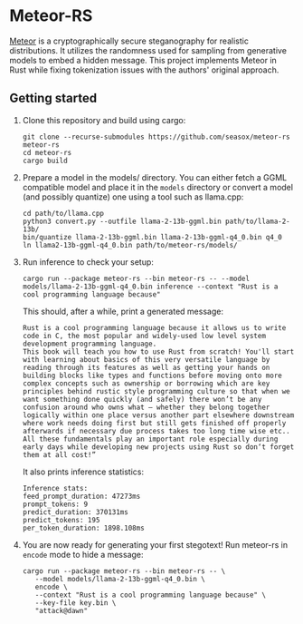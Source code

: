 # Meteor-RS

[Meteor](https://meteorfrom.space) is a cryptographically secure steganography for realistic distributions. It utilizes the randomness used for sampling 
from generative models to embed a hidden message. This project implements Meteor in Rust while fixing tokenization issues with
the authors' original approach.

## Getting started
1. Clone this repository and build using cargo:
   ```
   git clone --recurse-submodules https://github.com/seasox/meteor-rs meteor-rs
   cd meteor-rs
   cargo build
   ```
2. Prepare a model in the models/ directory. You can either fetch a GGML compatible model and place it in the 
   `models` directory or convert a model (and possibly quantize) one using a tool such as llama.cpp:
   ```
   cd path/to/llama.cpp
   python3 convert.py --outfile llama-2-13b-ggml.bin path/to/llama-2-13b/
   bin/quantize llama-2-13b-ggml.bin llama-2-13b-ggml-q4_0.bin q4_0
   ln llama2-13b-ggml-q4_0.bin path/to/meteor-rs/models/
   ```
3. Run inference to check your setup:
   ```
   cargo run --package meteor-rs --bin meteor-rs -- --model models/llama-2-13b-ggml-q4_0.bin inference --context "Rust is a cool programming language because"
   ```
   This should, after a while, print a generated message:
   ```
   Rust is a cool programming language because it allows us to write code in C, the most popular and widely-used low level system development programming language.
   This book will teach you how to use Rust from scratch! You'll start with learning about basics of this very versatile language by reading through its features as well as getting your hands on building blocks like types and functions before moving onto more complex concepts such as ownership or borrowing which are key principles behind rustic style programming culture so that when we want something done quickly (and safely) there won’t be any confusion around who owns what – whether they belong together logically within one place versus another part elsewhere downstream where work needs doing first but still gets finished off properly afterwards if necessary due process takes too long time wise etc.. All these fundamentals play an important role especially during early days while developing new projects using Rust so don‘t forget them at all cost!”
   ```
   It also prints inference statistics:
   ```
   Inference stats:
   feed_prompt_duration: 47273ms
   prompt_tokens: 9
   predict_duration: 370131ms
   predict_tokens: 195
   per_token_duration: 1898.108ms
   ```
4. You are now ready for generating your first stegotext! Run meteor-rs in `encode` mode to hide a message:
   ```
   cargo run --package meteor-rs --bin meteor-rs -- \
      --model models/llama-2-13b-ggml-q4_0.bin \
      encode \
      --context "Rust is a cool programming language because" \ 
      --key-file key.bin \ 
      "attack@dawn"
   ```

